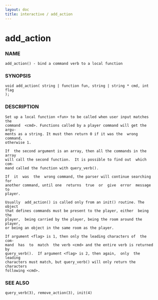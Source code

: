 ```yaml
---
layout: doc
title: interactive / add_action
---
```

# add_action

### NAME

    add_action() - bind a command verb to a local function

### SYNOPSIS

    void add_action( string | function fun, string | string * cmd, int flag
    );

### DESCRIPTION

    Set up a local function <fun> to be called when user input matches  the
    command  <cmd>. Functions called by a player command will get the argu‐
    ments as a string. It must then return 0 if it was the  wrong  command,
    otherwise 1.

    If  the second argument is an array, then all the commands in the array
    will call the second function.  It is possible to find out  which  com‐
    mand called the function with query_verb().

    If  it  was  the  wrong command, the parser will continue searching for
    another command, until one  returns  true  or  give  error  message  to
    player.

    Usually  add_action() is called only from an init() routine. The object
    that defines commands must be present to the player, either  being  the
    player,  being carried by the player, being the room around the player,
    or being an object in the same room as the player.

    If argument <flag> is 1, then only the leading characters of  the  com‐
    mand  has  to  match  the verb <cmd> and the entire verb is returned by
    query_verb().  If argument <flag> is 2, then again,  only  the  leading
    characters must match, but query_verb() will only return the characters
    following <cmd>.

### SEE ALSO

    query_verb(3), remove_action(3), init(4)

